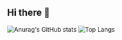 ## Hi there 👋

![Anurag's GitHub stats](https://github-readme-stats.vercel.app/api?username=taner04&show_icons=true)
![Top Langs](https://github-readme-stats.vercel.app/api/top-langs/?username=taner04&size_weight=0.5&count_weight=1)
